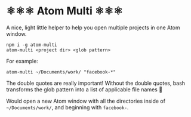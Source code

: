 # ⚛️⚛️⚛️ Atom Multi ⚛️⚛️⚛️

A nice, light little helper to help you open multiple projects in one Atom window.

    npm i -g atom-multi
    atom-multi <project dir> <glob pattern>

For example:

```Shell
atom-multi ~/Documents/work/ "facebook-*"
```

The double quotes are really important! Without the double quotes, bash transforms the glob pattern into a list of applicable file names 🤨

Would open a new Atom window with all the directories inside of `~/Documents/work/`, and beginning with `facebook-`.
